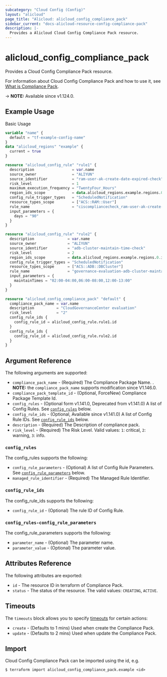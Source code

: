 ```yaml
---
subcategory: "Cloud Config (Config)"
layout: "alicloud"
page_title: "Alicloud: alicloud_config_compliance_pack"
sidebar_current: "docs-alicloud-resource-config-compliance-pack"
description: |-
  Provides a Alicloud Cloud Config Compliance Pack resource.
---
```


# alicloud_config_compliance_pack

Provides a Cloud Config Compliance Pack resource.

For information about Cloud Config Compliance Pack and how to use it, see [What is Compliance Pack](https://www.alibabacloud.com/help/en/cloud-config/latest/api-config-2020-09-07-createcompliancepack).

-> **NOTE:** Available since v1.124.0.

## Example Usage

Basic Usage

```terraform
variable "name" {
  default = "tf-example-config-name"
}
data "alicloud_regions" "example" {
  current = true
}

resource "alicloud_config_rule" "rule1" {
  description                 = var.name
  source_owner                = "ALIYUN"
  source_identifier           = "ram-user-ak-create-date-expired-check"
  risk_level                  = 1
  maximum_execution_frequency = "TwentyFour_Hours"
  region_ids_scope            = data.alicloud_regions.example.regions.0.id
  config_rule_trigger_types   = "ScheduledNotification"
  resource_types_scope        = ["ACS::RAM::User"]
  rule_name                   = "ciscompliancecheck_ram-user-ak-create-date-expired-check"
  input_parameters = {
    days = "90"
  }
}

resource "alicloud_config_rule" "rule2" {
  description               = var.name
  source_owner              = "ALIYUN"
  source_identifier         = "adb-cluster-maintain-time-check"
  risk_level                = 2
  region_ids_scope          = data.alicloud_regions.example.regions.0.id
  config_rule_trigger_types = "ScheduledNotification"
  resource_types_scope      = ["ACS::ADB::DBCluster"]
  rule_name                 = "governance-evaluation-adb-cluster-maintain-time-check"
  input_parameters = {
    maintainTimes = "02:00-04:00,06:00-08:00,12:00-13:00"
  }
}

resource "alicloud_config_compliance_pack" "default" {
  compliance_pack_name = var.name
  description          = "CloudGovernanceCenter evaluation"
  risk_level           = "2"
  config_rule_ids {
    config_rule_id = alicloud_config_rule.rule1.id
  }
  config_rule_ids {
    config_rule_id = alicloud_config_rule.rule2.id
  }
}
```

## Argument Reference

The following arguments are supported:

* `compliance_pack_name` - (Required) The Compliance Package Name. . **NOTE:** the `compliance_pack_name` supports modification since V1.146.0.
* `compliance_pack_template_id` - (Optional, ForceNew) Compliance Package Template Id.
* `config_rules` - (Optional form v1.141.0, Deprecated from v1.141.0) A list of Config Rules. See [`config_rules`](#config_rules) below. 
* `config_rule_ids` - (Optional, Available since v1.141.0) A list of Config Rule IDs. See [`config_rule_ids`](#config_rule_ids) below. 
* `description` - (Required) The Description of compliance pack.
* `risk_level` - (Required) The Risk Level. Valid values:  `1`: critical, `2`: warning, `3`: info.

### `config_rules`

The config_rules supports the following: 

* `config_rule_parameters` - (Optional) A list of Config Rule Parameters. See [`config_rule_parameters`](#config_rules-config_rule_parameters) below. 
* `managed_rule_identifier` - (Required) The Managed Rule Identifier.

### `config_rule_ids`

The config_rule_ids supports the following:

* `config_rule_id` - (Optional) The rule ID of Config Rule.

### `config_rules-config_rule_parameters`

The config_rule_parameters supports the following: 

* `parameter_name` - (Optional) The parameter name.
* `parameter_value` - (Optional) The parameter value.

## Attributes Reference

The following attributes are exported:

* `id` - The resource ID in terraform of Compliance Pack.
* `status` -  The status of the resource. The valid values: `CREATING`, `ACTIVE`.

## Timeouts

The `timeouts` block allows you to specify [timeouts](https://www.terraform.io/docs/configuration-0-11/resources.html#timeouts) for certain actions:

* `create` - (Defaults to 1 mins) Used when create the Compliance Pack.
* `update` - (Defaults to 2 mins) Used when update the Compliance Pack.

## Import

Cloud Config Compliance Pack can be imported using the id, e.g.

```shell
$ terraform import alicloud_config_compliance_pack.example <id>
```
